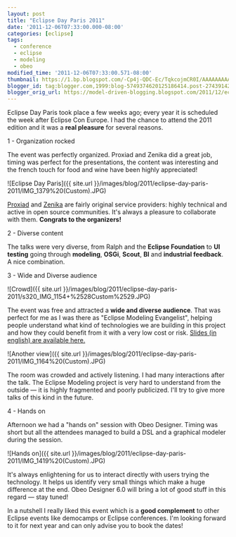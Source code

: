 ```yaml
---
layout: post
title: "Eclipse Day Paris 2011"
date: '2011-12-06T07:33:00.000-08:00'
categories: [eclipse]
tags:
  - conference
  - eclipse
  - modeling
  - obeo
modified_time: '2011-12-06T07:33:00.571-08:00'
thumbnail: https://1.bp.blogspot.com/-Cp4j-QDC-Ec/TqkcojmCR0I/AAAAAAAAAoM/2aXp5AYReZM/s72-c/eclipsedayparis.png
blogger_id: tag:blogger.com,1999:blog-5749374620125186414.post-2743914264775946597
blogger_orig_url: https://model-driven-blogging.blogspot.com/2011/12/eclipse-day-paris-2011.html
---
```


Eclipse Day Paris took place a few weeks ago; every year it is scheduled the week after Eclipse Con Europe. I had the chance to attend the 2011 edition and it was a **real pleasure** for several reasons.

1 - Organization rocked

The event was perfectly organized. Proxiad and Zenika did a great job, timing was perfect for the presentations, the content was interesting and the french touch for food and wine have been highly appreciated!

![Eclipse Day Paris]({{ site.url }}/images/blog/2011/eclipse-day-paris-2011/IMG_1379%20(Custom).JPG)

[Proxiad](https://www.proxiad.com/) and [Zenika](https://www.zenika.com/) are fairly original service providers: highly technical and active in open source communities. It's always a pleasure to collaborate with them. **Congrats to the organizers!**

2 - Diverse content

The talks were very diverse, from Ralph and the **Eclipse Foundation** to **UI testing** going through **modeling**, **OSGi**, **Scout**, **BI** and **industrial feedback**. A nice combination.

3 - Wide and Diverse audience

![Crowd]({{ site.url }}/images/blog/2011/eclipse-day-paris-2011/s320_IMG_1154+%2528Custom%2529.JPG)

The event was free and attracted a **wide and diverse audience**. That was perfect for me as I was there as "Eclipse Modeling Evangelist", helping people understand what kind of technologies we are building in this project and how they could benefit from it with a very low cost or risk. [Slides (in english) are available here.](https://www.eclipsedayparis.com/2011/uploads/slides2011/CedricBrun_EclipseModeling.pdf)

![Another view]({{ site.url }}/images/blog/2011/eclipse-day-paris-2011/IMG_1164%20(Custom).JPG)

The room was crowded and actively listening. I had many interactions after the talk. The Eclipse Modeling project is very hard to understand from the outside — it is highly fragmented and poorly publicized. I'll try to give more talks of this kind in the future.

4 - Hands on

Afternoon we had a "hands on" session with Obeo Designer. Timing was short but all the attendees managed to build a DSL and a graphical modeler during the session.

![Hands on]({{ site.url }}/images/blog/2011/eclipse-day-paris-2011/IMG_1419%20(Custom).JPG)

It's always enlightening for us to interact directly with users trying the technology. It helps us identify very small things which make a huge difference at the end. Obeo Designer 6.0 will bring a lot of good stuff in this regard — stay tuned!

In a nutshell I really liked this event which is a **good complement** to other Eclipse events like democamps or Eclipse conferences. I'm looking forward to it for next year and can only advise you to book the dates!
